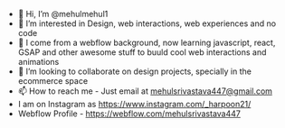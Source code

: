 - 👋 Hi, I’m @mehulmehul1
- 👀 I’m interested in Design, web interactions, web experiences and no code
- 🌱 I come from a webflow background, now learning javascript, react, GSAP and other awesome stuff to buuld cool web interactions and animations
- 💞️ I’m looking to collaborate on design projects, specially in the ecommerce space
- 📫 How to reach me - Just email at mehulsrivastava447@gmail.com
-  I am on Instagram as https://www.instagram.com/_harpoon21/
-  Webflow Profile - https://webflow.com/mehulsrivastava447

<!---
mehulmehul1/mehulmehul1 is a ✨ special ✨ repository because its `README.md` (this file) appears on your GitHub profile.
You can click the Preview link to take a look at your changes.
--->
